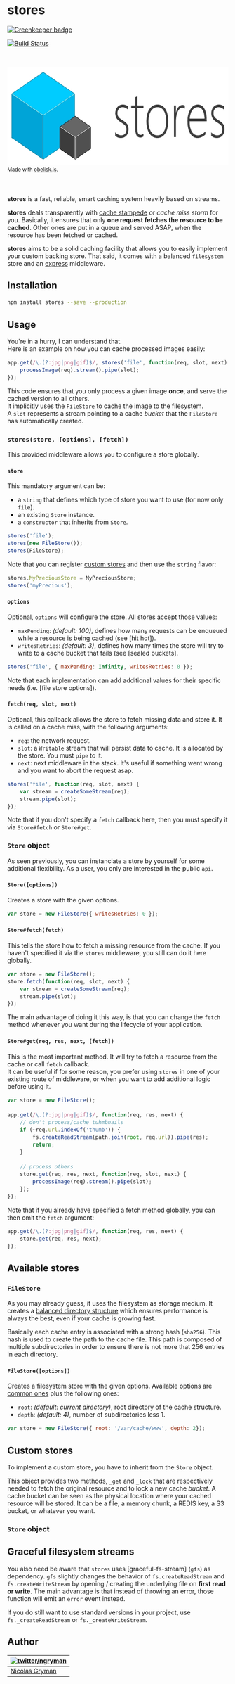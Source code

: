# stores

[![Greenkeeper badge](https://badges.greenkeeper.io/ngryman/stores.svg)](https://greenkeeper.io/)

[![Build Status][travis-image]][travis-url]

<br>

<p>
  <img width="690" height="224" src="https://github.com/ngryman/stores/raw/master/stores.jpg" alt="stores">
  <br>
  <sup>Made with <a href="https://github.com/nosir/obelisk.js">obelisk.js</a>.</sup>
</p>

<br>

**stores** is a fast, reliable, smart caching system heavily based on streams.

**stores** deals transparently with [cache stampede] or *cache miss storm* for you.
Basically, it ensures that only **one request fetches the resource to be cached**.
Other ones are put in a queue and served ASAP, when the resource has been fetched or cached.

**stores** aims to be a solid caching facility that allows you to easily implement your custom backing store.
That said, it comes with a balanced `filesystem` store and an [express] middleware.

[cache stampede]: http://en.wikipedia.org/wiki/Cache_stampede
[express]: http://expressjs.com

## Installation

```bash
npm install stores --save --production
```

## Usage

You're in a hurry, I can understand that.<br>
Here is an example on how you can cache processed images easily:

```javascript
app.get(/\.(?:jpg|png|gif)$/, stores('file', function(req, slot, next) {
	processImage(req).stream().pipe(slot);
});
```

This code ensures that you only process a given image **once**, and serve the cached version to all others.<br>
It implicitly uses the `FileStore` to cache the image to the filesystem.<br>
A `slot` represents a stream pointing to a cache *bucket* that the `FileStore` has automatically created.

### `stores(store, [options], [fetch])`

This provided middleware allows you to configure a store globally.

#### `store`

This mandatory argument can be:
 - a `string` that defines which type of store you want to use (for now only `file`).
 - an existing `Store` instance.
 - a `constructor` that inherits from `Store`.

```javascript
stores('file');
stores(new FileStore());
stores(FileStore);
```

Note that you can register [custom stores] and then use the `string` flavor:
```javascript
stores.MyPreciousStore = MyPreciousStore;
stores('myPrecious');
```

#### `options`

Optional, `options` will configure the store. All stores accept those values:
 - `maxPending`: *(default: 100)*, defines how many requests can be enqueued while a resource is being cached (see [hit hot]).
 - `writesRetries`: *(default: 3)*, defines how many times the store will try to write to a cache bucket that fails (see [sealed buckets].

```javascript
stores('file', { maxPending: Infinity, writesRetries: 0 });
```

Note that each implementation can add additional values for their specific needs (i.e. [file store options]).

#### `fetch(req, slot, next)`

Optional, this callback allows the store to fetch missing data and store it. It is called on a cache miss, with the following arguments:
 - `req`: the network request.
 - `slot`: a `Writable` stream that will persist data to cache. It is allocated by the store. You must `pipe` to it.
 - `next`: next middleware in the stack. It's useful if something went wrong and you want to abort the request asap.

```javascript
stores('file', function(req, slot, next) {
	var stream = createSomeStream(req);
	stream.pipe(slot);
});
```

Note that if you don't specify a `fetch` callback here, then you must specify it via `Store#fetch` or `Store#get`.

### `Store` object

As seen previously, you can instanciate a store by yourself for some additional flexibility. As a user, you only are interested in the public `api`.

#### `Store([options])`

Creates a store with the given options.
```javascript
var store = new FileStore({ writesRetries: 0 });
```

#### `Store#fetch(fetch)`

This tells the store how to fetch a missing resource from the cache. If you haven't specified it via the `stores` middleware, you still can do it here globally.

```javascript
var store = new FileStore();
store.fetch(function(req, slot, next) {
	var stream = createSomeStream(req);
	stream.pipe(slot);
});
```

The main advantage of doing it this way, is that you can change the `fetch` method whenever you want during the lifecycle of your application.

#### `Store#get(req, res, next, [fetch])`

This is the most important method. It will try to fetch a resource from the cache or call `fetch` callback.<br>
It can be useful if for some reason, you prefer using `stores` in one of your existing route of middleware, or when you want to add additional logic before using it.

```javascript
var store = new FileStore();

app.get(/\.(?:jpg|png|gif)$/, function(req, res, next) {
	// don't process/cache tuhmbnails
	if (~req.url.indexOf('thumb')) {
		fs.createReadStream(path.join(root, req.url)).pipe(res);
		return;
	}

	// process others
	store.get(req, res, next, function(req, slot, next) {
		processImage(req).stream().pipe(slot);
	});
});
```

Note that if you already have specified a fetch method globally, you can then omit the `fetch` argument:
```javascript
app.get(/\.(?:jpg|png|gif)$/, function(req, res, next) {
	store.get(req, res, next);
});
```

[custom stores]: #custom-stores

## Available stores

### `FileStore`

As you may already guess, it uses the filesystem as storage medium. It creates a [balanced directory structure] which ensures performance is always the best, even if your cache is growing fast.

Basically each cache entry is associated with a strong hash (`sha256`). This hash is used to create the path to the cache file. This path is composed of multiple subdirectories in order to ensure there is not more that 256 entries in each directory.

#### `FileStore([options])`

Creates a filesystem store with the given options. Available options are [common ones] plus the following ones:
 - `root`: *(default: current directory)*, root directory of the cache structure.
 - `depth`: *(default: 4)*, number of subdirectories less 1.

```javascript
var store = new FileStore({ root: '/var/cache/www', depth: 2});
```

[common ones]: #options

[balanced directory structure]: http://michaelandrews.typepad.com/the_technical_times/2009/10/creating-a-hashed-directory-structure.html

## Custom stores

To implement a custom store, you have to inherit from the `Store` object.

This object provides two methods, `_get` and `_lock` that are respectively needed to fetch the original resource and to lock a new cache *bucket*. A cache bucket can be seen as the physical location where your cached resource will be
stored. It can be a file, a memory chunk, a REDIS key, a S3 bucket, or whatever you want.

### `Store` object

## Graceful filesystem streams

You also need be aware that `stores` uses [graceful-fs-stream] (`gfs`) as dependency. `gfs` slightly changes the behavior of `fs.createReadStream` and `fs.createWriteStream` by opening / creating the underlying file on **first read or write**. The main advantage is that instead of throwing an error, those function will emit an `error` event instead.

If you do still want to use standard versions in your project, use `fs._createReadStream` or `fs._createWriteStream`.

## Author

| [![twitter/ngryman](http://gravatar.com/avatar/2e1c2b5e153872e9fb021a6e4e376ead?size=70)](http://twitter.com/ngryman "Follow @ngryman on Twitter") |
|---|
| [Nicolas Gryman](http://ngryman.sh) |

[travis-image]: http://img.shields.io/travis/ngryman/stores.svg
[travis-url]: https://travis-ci.org/ngryman/stores
